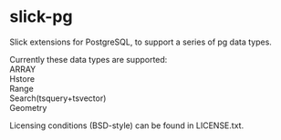 slick-pg
========
Slick extensions for PostgreSQL, to support a series of pg data types.

Currently these data types are supported:  
ARRAY  
Hstore  
Range  
Search(tsquery+tsvector)  
Geometry  

Licensing conditions (BSD-style) can be found in LICENSE.txt.
